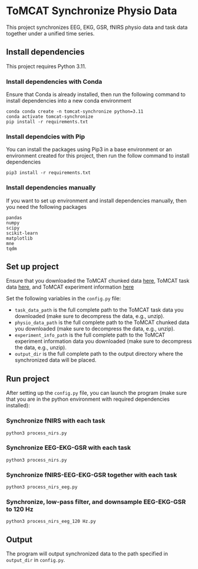 # ToMCAT Synchronize Physio Data

This project synchronizes EEG, EKG, GSR, fNIRS physio data and task data together under a unified time series.

## Install dependencies

This project requires Python 3.11.

### Install dependencies with Conda

Ensure that Conda is already installed, then run the following command to install dependencies into a new conda environment

```
conda conda create -n tomcat-synchronize python=3.11
conda activate tomcat-synchronize
pip install -r requirements.txt
```

### Install dependcies with Pip

You can install the packages using Pip3 in a base environment or an environment created for this project, then run the follow command to install dependencies

```
pip3 install -r requirements.txt
```

### Install dependencies manually

If you want to set up environment and install dependencies manually, then you need the following packages

```
pandas
numpy
scipy
scikit-learn
matplotlib
mne
tqdm
```

## Set up project

Ensure that you downloaded the ToMCAT chunked data [here](https://ivilab.cs.arizona.edu/ivilab/data/tomcat/neurips_2023/intermediate_output.tar.gz), ToMCAT task data [here](https://ivilab.cs.arizona.edu/ivilab/data/tomcat/neurips_2023/correlation_exp_tasks.tar.gz), and ToMCAT experiment information [here](https://ivilab.cs.arizona.edu/ivilab/data/tomcat/neurips_2023/correlation_exp_info.tar.gz)

Set the following variables in the `config.py` file:

- `task_data_path` is the full complete path to the ToMCAT task data you downloaded (make sure to decompress the data, e.g., unzip).
- `physio_data_path` is the full complete path to the ToMCAT chunked data you downloaded (make sure to decompress the data, e.g., unzip).
- `experiment_info_path` is the full complete path to the ToMCAT experiment information data you downloaded (make sure to decompress the data, e.g., unzip).
- `output_dir` is the full complete path to the output directory where the synchronized data will be placed.

## Run project

After setting up the `config.py` file, you can launch the program (make sure that you are in the python environment with required dependencies installed):

### Synchronize fNIRS with each task

```
python3 process_nirs.py
```

### Synchronize EEG-EKG-GSR with each task

```
python3 process_nirs.py
```

### Synchronize fNIRS-EEG-EKG-GSR together with each task

```
python3 process_nirs_eeg.py
```

### Synchronize, low-pass filter, and downsample EEG-EKG-GSR to 120 Hz

```
python3 process_nirs_eeg_120 Hz.py
```

## Output

The program will output synchronized data to the path specified in `output_dir` in `config.py`.

